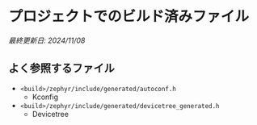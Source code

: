# プロジェクトでのビルド済みファイル

_最終更新日: 2024/11/08_

## よく参照するファイル

* `<build>/zephyr/include/generated/autoconf.h`
  * Kconfig
* `<build>/zephyr/include/generated/devicetree_generated.h`
  * Devicetree
